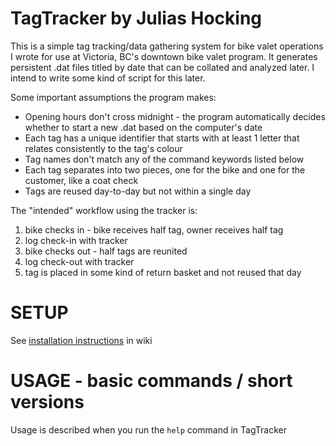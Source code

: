 # TagTracker by Julias Hocking

This is a simple tag tracking/data gathering system for bike valet operations I wrote for use at Victoria, BC's downtown bike valet program.
It generates persistent .dat files titled by date that can be collated and analyzed later.
I intend to write some kind of script for this later.

Some important assumptions the program makes:
* Opening hours don't cross midnight - the program automatically decides whether to start a new .dat based on the computer's date
* Each tag has a unique identifier that starts with at least 1 letter that relates consistently to the tag's colour
* Tag names don't match any of the command keywords listed below
* Each tag separates into two pieces, one for the bike and one for the customer, like a coat check
* Tags are reused day-to-day but not within a single day

The "intended" workflow using the tracker is:
1. bike checks in - bike receives half tag, owner receives half tag
2. log check-in with tracker
3. bike checks out - half tags are reunited
4. log check-out with tracker
5. tag is placed in some kind of return basket and not reused that day


# SETUP
See [installation instructions](https://github.com/ironwoodcall/TagTracker/wiki/TagTracker-installation) in wiki

# USAGE - basic commands / short versions
Usage is described when you run the `help` command in TagTracker
